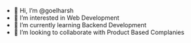 - 👋 Hi, I’m @goelharsh
- 👀 I’m interested in Web Development
- 🌱 I’m currently learning Backend Development
- 💞️ I’m looking to collaborate with Product Based Complanies


<!---
goelharsh/goelharsh is a ✨ special ✨ repository because its `README.md` (this file) appears on your GitHub profile.
You can click the Preview link to take a look at your changes.
--->

